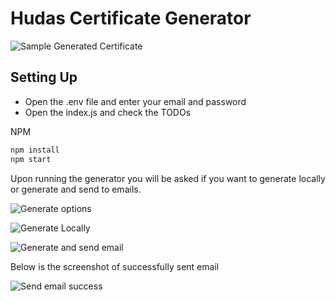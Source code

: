 # **Hudas Certificate Generator**

![Sample Generated Certificate](https://raw.githubusercontent.com/haliknihudas666/hudas-certificate-generator/master/screenshots/sample-cert.png)

## Setting Up

- Open the .env file and enter your email and password
- Open the index.js and check the TODOs

NPM

```bash
npm install
npm start
```

Upon running the generator you will be asked if you want to generate locally or generate and send to emails.

![Generate options](https://raw.githubusercontent.com/haliknihudas666/hudas-certificate-generator/master/screenshots/options.png)

![Generate Locally](https://raw.githubusercontent.com/haliknihudas666/hudas-certificate-generator/master/screenshots/local.png)

![Generate and send email](https://raw.githubusercontent.com/haliknihudas666/hudas-certificate-generator/master/screenshots/email-option.png)

Below is the screenshot of successfully sent email

![Send email success](https://raw.githubusercontent.com/haliknihudas666/hudas-certificate-generator/master/screenshots/email-preview.png)
